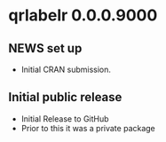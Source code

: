 # qrlabelr 0.0.0.9000

## NEWS set up
* Initial CRAN submission.

## Initial public release

* Initial Release to GitHub
* Prior to this it was a private package